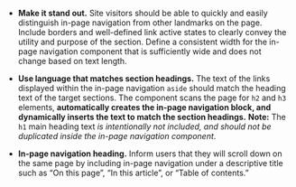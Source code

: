 - **Make it stand out.** Site visitors should be able to quickly and easily distinguish in-page navigation from other landmarks on the page. Include borders and well-defined link active states to clearly convey the utility and purpose of the section. Define a consistent width for the in-page navigation component that is sufficiently wide and does not change based on text length.

- **Use language that matches section headings.** The text of the links displayed within  the in-page navigation `aside` should match the heading text of the target sections. The component scans the page for `h2` and `h3` elements, **automatically creates the in-page navigation block, and dynamically inserts the text to match the section headings.** **Note:** The `h1` main heading text _is intentionally not included, and should not be duplicated inside the in-page navigation component_.

- **In-page navigation heading.** Inform users that they will scroll down on the same page by including in-page navigation under a descriptive title such as “On this page”, “In this article”, or  “Table of contents.”